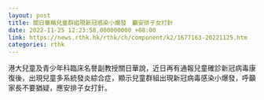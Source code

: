 ```yaml
---
layout: post
title: 關日華稱兒童群組現新冠感染小爆發　籲安排子女打針
date: 2022-11-25 12:23:58.000000000 +08:00
link: https://news.rthk.hk/rthk/ch/component/k2/1677163-20221125.htm
categories: rthk
---
```


港大兒童及青少年科臨床名譽副教授關日華說，近日再有通報兒童確診新冠病毒康復後，出現兒童多系統發炎綜合症，顯示兒童群組出現新冠病毒感染小爆發，呼籲家長不要猶疑，應安排子女打針。
